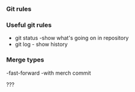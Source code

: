 ### Git rules

### Useful git rules
- git status -show what's going on in repository
- git log - show history
### Merge types
-fast-forward
-with merch commit

???